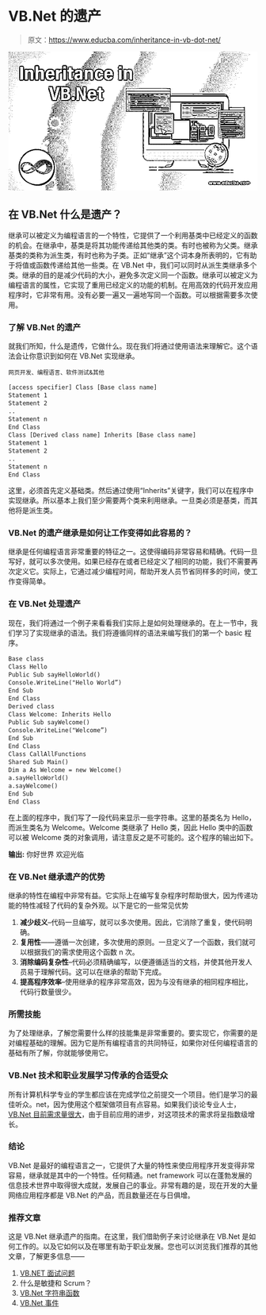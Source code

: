 # VB.Net 的遗产

> 原文：<https://www.educba.com/inheritance-in-vb-dot-net/>

![Inheritance in VB.Net](img/f23a98495f51ab96e2a3515256c75bd7.png)



## 在 VB.Net 什么是遗产？

继承可以被定义为编程语言的一个特性，它提供了一个利用基类中已经定义的函数的机会。在继承中，基类是将其功能传递给其他类的类。有时也被称为父类。继承基类的类称为派生类，有时也称为子类。正如“继承”这个词本身所表明的，它有助于将值或函数传递给其他一些类。在 VB.Net 中，我们可以同时从派生类继承多个类。继承的目的是减少代码的大小，避免多次定义同一个函数。继承可以被定义为编程语言的属性，它实现了重用已经定义的功能的机制。在用高效的代码开发应用程序时，它非常有用。没有必要一遍又一遍地写同一个函数。可以根据需要多次使用。

### 了解 VB.Net 的遗产

就我们所知，什么是遗传，它做什么。现在我们将通过使用语法来理解它。这个语法会让你意识到如何在 VB.Net 实现继承。

<small>网页开发、编程语言、软件测试&其他</small>

```
[access specifier] Class [Base class name]
Statement 1
Statement 2
..
Statement n
End Class
Class [Derived class name] Inherits [Base class name]
Statement 1
Statement 2
..
Statement n
End Class
```

这里，必须首先定义基础类。然后通过使用“Inherits”关键字，我们可以在程序中实现继承。所以基本上我们至少需要两个类来利用继承。一旦类必须是基类，而其他将是派生类。

### VB.Net 的遗产继承是如何让工作变得如此容易的？

继承是任何编程语言非常重要的特征之一。这使得编码非常容易和精确。代码一旦写好，就可以多次使用。如果已经存在或者已经定义了相同的功能，我们不需要再次定义它。实际上，它通过减少编程时间，帮助开发人员节省同样多的时间，使工作变得简单。

### 在 VB.Net 处理遗产

现在，我们将通过一个例子来看看我们实际上是如何处理继承的。在上一节中，我们学习了实现继承的语法。我们将遵循同样的语法来编写我们的第一个 basic 程序。

```
Base class
Class Hello
Public Sub sayHelloWorld()
Console.WriteLine("Hello World”)
End Sub
End Class
Derived class
Class Welcome: Inherits Hello
Public Sub sayWelcome()
Console.WriteLine("Welcome”)
End Sub
End Class
Class CallAllFunctions
Shared Sub Main()
Dim a As Welcome = new Welcome()
a.sayHelloWorld()
a.sayWelcome()
End Sub
End Class
```

在上面的程序中，我们写了一段代码来显示一些字符串。这里的基类名为 Hello，而派生类名为 Welcome。Welcome 类继承了 Hello 类，因此 Hello 类中的函数可以被 Welcome 类的对象调用，请注意反之是不可能的。这个程序的输出如下。

**输出:**
你好世界
欢迎光临

### 在 VB.Net 继承遗产的优势

继承的特性在编程中非常有益。它实际上在编写复杂程序时帮助很大，因为传递功能的特性减轻了代码的复杂外观。以下是它的一些常见优势

1.  **减少歧义**–代码一旦编写，就可以多次使用。因此，它消除了重复，使代码明确。
2.  **复用性**——遵循一次创建，多次使用的原则。一旦定义了一个函数，我们就可以根据我们的需求使用这个函数 n 次。
3.  **消除编码复杂性**–代码必须精确编写，以便遵循适当的文档，并使其他开发人员易于理解代码。这可以在继承的帮助下完成。
4.  **提高程序效率**–使用继承的程序非常高效，因为与没有继承的相同程序相比，代码行数量很少。

### 所需技能

为了处理继承，了解您需要什么样的技能集是非常重要的。要实现它，你需要的是对编程基础的理解。因为它是所有编程语言的共同特征，如果你对任何编程语言的基础有所了解，你就能够使用它。

### VB.Net 技术和职业发展学习传承的合适受众

所有计算机科学专业的学生都应该在完成学位之前提交一个项目。他们是学习的最佳听众。net，因为使用这个框架做项目有点容易。如果我们谈论专业人士，[VB.Net 目前需求量很大](https://www.educba.com/vb-dot-net-operators/)，由于目前应用的进步，对这项技术的需求将呈指数级增长。

### 结论

VB.Net 是最好的编程语言之一，它提供了大量的特性来使应用程序开发变得非常容易，继承就是其中的一个特性。任何精通。net framework 可以在蓬勃发展的信息技术世界中取得很大成就，发展自己的事业。非常有趣的是，现在开发的大量网络应用程序都是 VB.Net 的产品，而且数量还在与日俱增。

### 推荐文章

这是 VB.Net 继承遗产的指南。在这里，我们借助例子来讨论继承在 VB.Net 是如何工作的。以及它如何以及在哪里有助于职业发展。您也可以浏览我们推荐的其他文章，了解更多信息——

1.  [VB.NET 面试问题](https://www.educba.com/vb-net-interview-questions/)
2.  什么是敏捷和 Scrum？
3.  [VB.Net 字符串函数](https://www.educba.com/vb-dot-net-string-functions/)
4.  [VB.Net 事件](https://www.educba.com/vb-dot-net-events/)





